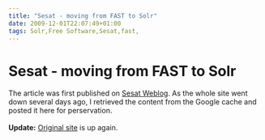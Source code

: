 ```yaml
---
title: "Sesat - moving from FAST to Solr"
date: 2009-12-01T22:07:49+01:00
tags: Solr,Free Software,Sesat,fast,
---
```


# Sesat - moving from FAST to Solr


The article was first published on <a href="http://sesat.no/moving-from-fast-to-solr-review.html">Sesat Weblog</a>. As 
the whole site went down several days ago, I retrieved the content from the Google cache and posted it here for 
perservation.<br><br><strong>Update:</strong> <a href="http://sesat.no/moving-from-fast-to-solr-review.html">Original 
site</a> is up again.<br><br><br><br><br>
